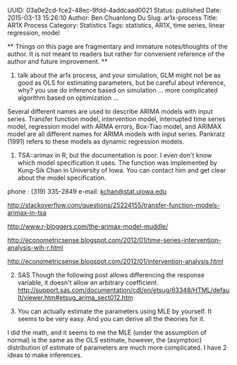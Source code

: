 UUID: 03a0e2cd-fce2-48ec-9fdd-4addcaad0021
Status: published
Date: 2015-03-13 15:26:10
Author: Ben Chuanlong Du
Slug: ar1x-process
Title: AR1X Process
Category: Statistics
Tags: statistics, AR1X, time series, linear regression, model

**
Things on this page are
fragmentary and immature notes/thoughts of the author.
It is not meant to readers
but rather for convenient reference of the author and future improvement.
**



1. talk about the ar1x process, and your simulation, 
GLM might not be as good as OLS for estimating parameters, but be careful about inference, why? 
you use do inference based on simulation ...
more complicated algorithm based on optimization ...




Several different names are used to describe ARIMA models with input series. Transfer function model, intervention model, interrupted time series model, regression model with ARMA errors, Box-Tiao model, and ARIMAX model are all different names for ARIMA models with input series. Pankratz (1991) refers to these models as dynamic regression models.


1. TSA::arimax in R, but the documentation is poor. I even don't know which model specification it uses.
The function was implemented by Kung-Sik Chan in University of Iowa. 
You can contact him and get clear about the model specification.

phone : (319) 335-2849
e-mail: kchan@stat.uiowa.edu

http://stackoverflow.com/questions/25224155/transfer-function-models-arimax-in-tsa

http://www.r-bloggers.com/the-arimax-model-muddle/

http://econometricsense.blogspot.com/2012/01/time-series-intervention-analysis-wih-r.html

http://econometricsense.blogspot.com/2012/01/intervention-analysis.html

2. SAS
Though the following post allows differencing the response variable, it doesn't allow an arbitrary coefficient.
http://support.sas.com/documentation/cdl/en/etsug/63348/HTML/default/viewer.htm#etsug_arima_sect012.htm

3. You can actually estimate the parameters using MLE by yourself. It seems to be very easy.
And you can derive all the theories for it.

I did the math, and it seems to me the MLE (under the assumption of normal) is the same as the OLS estimate,
however, the (asymptoic) distribution of estimate of parameters are much more complicated. 
I have 2 ideas to make inferences. 
